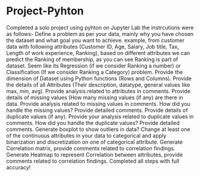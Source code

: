 # Project-Pyhton
Completed a solo project using pyhton on Jupyter Lab
the instrcutions were as follows-
Define a problem as per your data, mainly why you have chosen the dataset and what goal you want to achieve.
example, from customer data with following attributes (Customer ID, Age, Salary, Job title, Tax, Length of work experience, Ranking), based on different attributes we can predict the Ranking of membership, as you can see Ranking is part of dataset. Seem like its Regression (if we consider Ranking a number) or Classification (If we consider Ranking a Category) problem.
Provide the dimension of Dataset using Python functions (Rows and Columns).
Provide the details of all Attributes (Their description, datatype, general values like max, min, avg). Provide analysis related to attributes in comments.
Provide details of missing values (How many missing values (if any) are there in data. Provide analysis related to missing values in comments.
How did you handle the missing values? Provide detailed comments.
Provide details of duplicate values (if any). Provide your analysis related to duplicate values in comments.
How did you handle the duplicate values? Provide detailed comments.
Generate boxplot to show outliers in data?
Change at least one of the continuous attributes in your data to categorical and apply binarization and discretization on one of categorical attribute.
Generate Correlation matrix, provide comments related to correlation findings.
Generate Heatmap to represent Correlation between attributes, provide comments related to correlation findings.
Completed all steps with full accuracy!
